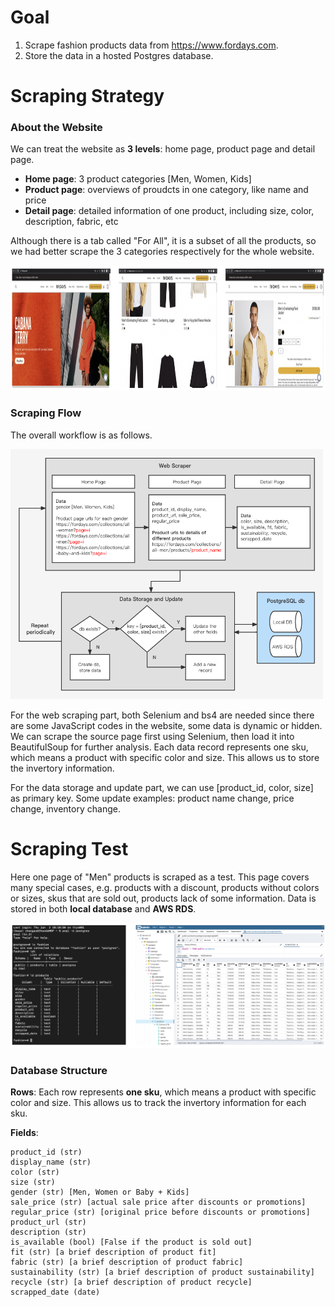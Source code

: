 # Goal
1. Scrape fashion products data from https://www.fordays.com.
2. Store the data in a hosted Postgres database.

# Scraping Strategy
### About the Website


We can treat the website as **3 levels**: home page, product page and detail page. 
- **Home page**: 3 product categories [Men, Women, Kids]
- **Product page**: overviews of proudcts in one category, like name and price
- **Detail page**: detailed information of one product, including size, color, description, fabric, etc

Although there is a tab called "For All", it is a subset of all the products, so we had better scrape the 3 categories respectively for the whole website.

<img src="images/website pages.png" width="1200" height="200">

### Scraping Flow
The overall workflow is as follows. 

<img src="images/Scraping Flow.png" width="500" height="400">

For the web scraping part, both Selenium and bs4 are needed since there are some JavaScript codes in the website, some data is dynamic or hidden. We can scrape the source page first using Selenium, then load it into BeautifulSoup for further analysis. Each data record represents one sku, which means a product with specific color and size. This allows us to store the invertory information. 

For the data storage and update part, we can use [product_id, color, size] as primary key. Some update examples: product name change, price change, inventory change.

# Scraping Test
Here one page of "Men" products is scraped as a test. This page covers many special cases, e.g. products with a discount, products without colors or sizes, skus that are sold out, products lack of some information. Data is stored in both **local database** and **AWS RDS**.

<img src="images/AWS RDS & Local DB.png" width="600" height="200">

### Database Structure
**Rows**: Each row represents **one sku**, which means a product with specific color and size. This allows us to track the invertory information for each sku. 

**Fields**:
```
product_id (str)
display_name (str)
color (str)
size (str)
gender (str) [Men, Women or Baby + Kids]
sale_price (str) [actual sale price after discounts or promotions]
regular_price (str) [original price before discounts or promotions]
product_url (str)
description (str)
is_available (bool) [False if the product is sold out]
fit (str) [a brief description of product fit]
fabric (str) [a brief description of product fabric]
sustainability (str) [a brief description of product sustainability]
recycle (str) [a brief description of product recycle]
scrapped_date (date)
```

